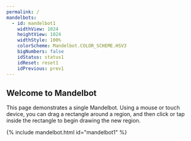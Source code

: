 ```yaml
---
permalink: /
mandelbots:
  - id: mandelbot1
    widthView: 1024
    heightView: 1024
    widthStyle: 100%
    colorScheme: Mandelbot.COLOR_SCHEME.HSV3
    bigNumbers: false
    idStatus: status1
    idReset: reset1
    idPrevious: prev1
---
```


Welcome to Mandelbot
--------------------

This page demonstrates a single Mandelbot.  Using a mouse or touch device, you can drag a rectangle around a region,
and then click or tap inside the rectangle to begin drawing the new region. 

{% include mandelbot.html id="mandelbot1" %}
